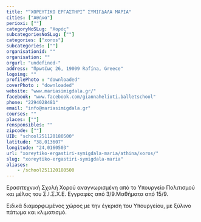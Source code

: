 ```yaml
---
title: "“ΧΟΡΕΥΤΙΚΟ ΕΡΓΑΣΤΗΡΙ” ΣΥΜΙΓΔΑΛΑ ΜΑΡΙΑ"
cities: ["Αθήνα"]
perioxi: [""]
categoryNoSLug: "Χορός"
subcategoriesNoSLug: [""]
categories: ["xoros"]
subcategories: [""]
organisationid: ""
organisation: ""
orgurl: "undefined-"
address: "Πρωτέως 26, 19009 Rafína, Greece"
logoimg: ""
profilePhoto : "downloaded"
coverPhoto : "downloaded"
website: "www.mariasimigdala.gr/"
facebook: "www.facebook.com/giannahelioti.balletschool"
phone: "2294028481"
email: "info@mariasimigdala.gr"
courses: ""
places: [""]
rensponsibles: ""
zipcode: [""]
UID: "school251120180500"
latitude: "38,013607"
longitude: "24,0160503"
url: "xoreytiko-ergastiri-symigdala-maria/athina/xoros/"
slug: "xoreytiko-ergastiri-symigdala-maria"
aliases:
    - /school251120180500
---
```



Eρασιτεχνική Σχολή Χορού αναγνωρισμένη από το Υπουργείο Πολιτισμού και μέλος του Σ.Ι.Σ.Χ.Ε. Εγγραφές από 3/9.Μαθήματα από 15/9.

Ειδικά διαμορφωμένος χώρος με την έγκριση του Υπουργείου, με ξύλινο πάτωμα και κλιματισμό.